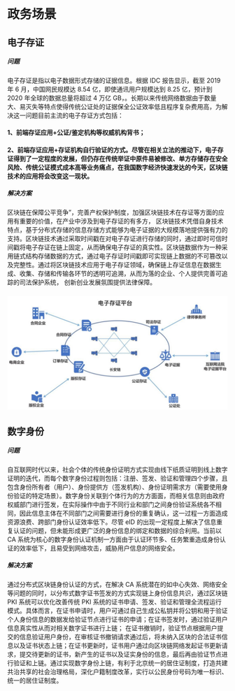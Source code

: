 # 政务场景


## 电子存证

##### 问题
电子存证是指以电子数据形式存储的证据信息。根据 IDC 报告显示，截至 2019 年 6 月，中国网民规模达 8.54 亿，即使通讯用户规模达到 8.25 亿，预计到 2020 年全球的数据总量将超过 4 万亿 GB，。长期以来传统网络数据由于数量大、易灭失等特点使得传统公证处的证据保全公证效率低且程序复杂费用高，为解决这一问题目前主流的电子存证方式包括：
#### 1、前端存证应用+公证/鉴定机构等权威机构背书；
#### 2、前端存证应用+存证机构自行验证的方式。尽管在相关立法的推动下，电子存证得到了一定程度的发展，但仍存在传统举证中原件易被修改、单方存储存在安全风险、传统公证模式成本高等业务痛点，在我国数字经济快速发达的今天，区块链技术的应用将会改变这一现状。

##### 解决方案
区块链在保障公平竞争”，完善产权保护制度，加强区块链技术在存证等方面的应用有重要的价值，在产业中涉及到电子存证的有多方，
区块链技术凭借自身技术特点，基于分布式存储的信息存储方式能够为电子证据的大规模落地提供强有力的支持。区块链技术通过采取时间戳在对电子存证进行存储的同时，通过即时可信时间戳将电子存证在链上固定，从而确保电子存证的真实性。区块链数据作为一种采用链式结构存储数据的方式，通过电子存证时间戳即可实现链上数据的不可篡改以及完整性。通过将区块链技术应用于电子存证领域，确保链上存证信息在数据生成、收集、存储和传输各环节的透明可追溯，从而为落的企业、个人提供完善可追踪的司法保护系统， 创新创业发展氛围提供法律保障。
### 
<img src="./docs/images/政务场景-电子存证.png" />

## 数字身份
##### 问题
自互联网时代以来，社会个体的传统身份证明方式实现由线下纸质证明到线上数字证明的迭代，而每个数字身份过程则包括：注册、签发、验证和管理四个步骤，且包含身份所有者（用户）、身份提供方（签发机构）、身份证明需求方（需要使用身份验证的特定场景）。数字身份关联到个体行为的方方面面，而相关信息则由政府权威部门进行签发，在实际操作中由于不同行业和部门之间身份验证系统各不相同，因此信息主体在不同部门之间需要进行身份的重复确认，这一过程一方面造成资源浪费、跨部门身份认证效率低下。尽管 eID 的出现一定程度上解决了信息重复认证的问题，但未能形成更广泛的身份信息的绑定和数据的综合利用。当前以 CA 系统为核心的数字身份认证机制一方面由于认证环节多、任务繁重造成身份认证的效率低下，且易受到网络攻击，威胁用户信息的网络安全。
##### 解决方案
通过分布式区块链身份认证的方式，在解决 CA 系统潜在的如中心失效、网络安全等问题的同时，以分布式数字证书签发的方式实现链上身份信息共识，通过区块链 PKI 系统可以优化改善传统 PKI 系统的证书申请、签发、验证和管理全流程运行模式。具体而言，在证书申请时，用户可通过自己生成公私钥并将公钥和用于验证个人身份信息的数据发给验证节点进行证书的申请；在证书签发时，通过验证用户信息真实性从而对相关数字证书进行上链； 在证书撤销时，验证节点根据用户提交的信息验证用户身份，在审核证书撤销请求通过后，将未纳入区块的合法证书信息以及证书状态上链；在证书更新时，证书用户通过向区块链网络发起证书更新请求，提交待更新的证书，新产生的证书以及证实身份的信息，最后再由验证节点进行验证和上链。通过实现数字身份上链，有利于北京统一的居住证制度，打造共建共治共享的社会治理格局，深化户籍制度改革，实行以公民身份号码为唯一标识、统一的居住证制度。

